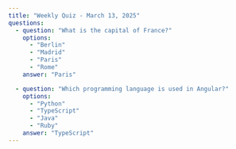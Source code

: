 ```yaml
---
title: "Weekly Quiz - March 13, 2025"
questions:
  - question: "What is the capital of France?"
    options:
      - "Berlin"
      - "Madrid"
      - "Paris"
      - "Rome"
    answer: "Paris"

  - question: "Which programming language is used in Angular?"
    options:
      - "Python"
      - "TypeScript"
      - "Java"
      - "Ruby"
    answer: "TypeScript"
---
```

